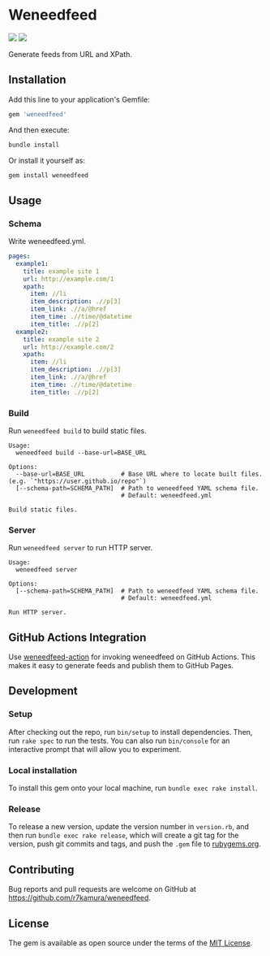 # Weneedfeed

[![](https://badge.fury.io/rb/weneedfeed.svg)](https://rubygems.org/gems/weneedfeed)
[![](https://github.com/r7kamura/weneedfeed/workflows/test/badge.svg)](https://github.com/r7kamura/weneedfeed/actions?query=workflow%3Atest)

Generate feeds from URL and XPath.

## Installation

Add this line to your application's Gemfile:

```ruby
gem 'weneedfeed'
```

And then execute:

```sh
bundle install
```

Or install it yourself as:

```sh
gem install weneedfeed
```

## Usage

### Schema

Write weneedfeed.yml.

```yaml
pages:
  example1:
    title: example site 1
    url: http://example.com/1
    xpath:
      item: //li
      item_description: .//p[3]
      item_link: .//a/@href
      item_time: .//time/@datetime
      item_title: .//p[2]
  example2:
    title: example site 2
    url: http://example.com/2
    xpath:
      item: //li
      item_description: .//p[3]
      item_link: .//a/@href
      item_time: .//time/@datetime
      item_title: .//p[2]
```

### Build

Run `weneedfeed build` to build static files.

```
Usage:
  weneedfeed build --base-url=BASE_URL

Options:
  --base-url=BASE_URL          # Base URL where to locate built files. (e.g. `"https://user.github.io/repo"`)
  [--schema-path=SCHEMA_PATH]  # Path to weneedfeed YAML schema file.
                               # Default: weneedfeed.yml

Build static files.
```

### Server

Run `weneedfeed server` to run HTTP server.

```
Usage:
  weneedfeed server

Options:
  [--schema-path=SCHEMA_PATH]  # Path to weneedfeed YAML schema file.
                               # Default: weneedfeed.yml

Run HTTP server.
```

## GitHub Actions Integration

Use [weneedfeed-action](https://github.com/r7kamura/weneedfeed-action) for invoking weneedfeed on GitHub Actions.
This makes it easy to generate feeds and publish them to GitHub Pages.

## Development

### Setup

After checking out the repo, run `bin/setup` to install dependencies. Then, run `rake spec` to run the tests. You can also run `bin/console` for an interactive prompt that will allow you to experiment.

### Local installation

To install this gem onto your local machine, run `bundle exec rake install`.

### Release

To release a new version, update the version number in `version.rb`, and then run `bundle exec rake release`, which will create a git tag for the version, push git commits and tags, and push the `.gem` file to [rubygems.org](https://rubygems.org).

## Contributing

Bug reports and pull requests are welcome on GitHub at https://github.com/r7kamura/weneedfeed.

## License

The gem is available as open source under the terms of the [MIT License](https://opensource.org/licenses/MIT).
